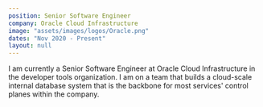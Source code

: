 ```yaml
---
position: Senior Software Engineer
company: Oracle Cloud Infrastructure
image: "assets/images/logos/Oracle.png"
dates: "Nov 2020 - Present"
layout: null
---
```


<p>
    I am currently a Senior Software Engineer at Oracle Cloud Infrastructure in the developer tools organization. I am on a team that builds a cloud-scale internal database system that is the backbone for most services' control planes within the company.
</p>